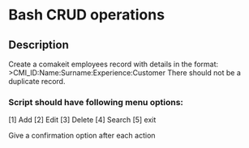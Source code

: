 # Bash CRUD operations

## Description
Create a comakeit employees record with details in the format: >CMI_ID:Name:Surname:Experience:Customer
There should not be a duplicate record.

### Script should have following menu options:

[1] Add
[2] Edit
[3] Delete
[4] Search
[5] exit

Give a confirmation option after each action


